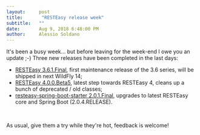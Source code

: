 ```yaml
---
layout:     post
title:       "RESTEasy release week"
subtitle:   ""
date:       Aug 9, 2018 6:48:00 PM 
author:     Alessio Soldano
---
```



                    



                    




It&#39;s been a busy week... but before leaving for the week-end I owe you an update ;-) Three new releases have been completed in the last days:

*   [RESTEasy 3.6.1.Final](https://issues.redhat.com/secure/ReleaseNote.jspa?projectId=12310560&amp;version=12337962), first maintenance release of the 3.6 series, will be shipped in next WildFly 14;
*   [RESTEasy 4.0.0.Beta5](https://issues.redhat.com/secure/ReleaseNote.jspa?version=12337963&amp;projectId=12310560), latest step towards RESTEasy 4, cleans up a bunch of deprecated / old classes;
*   [resteasy-spring-boot-starter 2.0.1.Final](https://issues.redhat.com/secure/ReleaseNote.jspa?version=12338799&amp;projectId=12310560), upgrades to latest RESTEasy core and Spring Boot (2.0.4.RELEASE).

 

As usual, give them a try while they&#39;re hot, feedback is welcome!




                    




                    

                    


                
